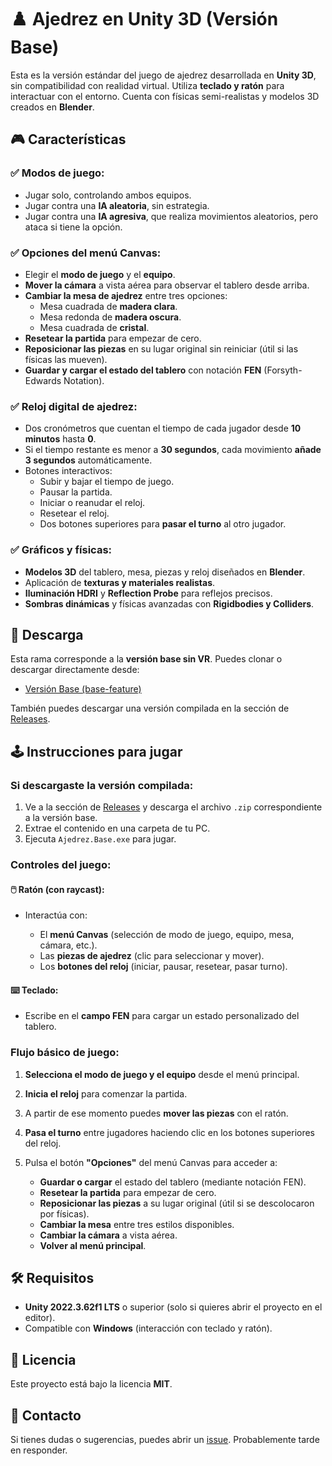 # ♟️ Ajedrez en Unity 3D (Versión Base)

Esta es la versión estándar del juego de ajedrez desarrollada en **Unity 3D**, sin compatibilidad con realidad virtual. Utiliza **teclado y ratón** para interactuar con el entorno. Cuenta con físicas semi-realistas y modelos 3D creados en **Blender**.

## 🎮 Características

### ✅ Modos de juego:
- Jugar solo, controlando ambos equipos.
- Jugar contra una **IA aleatoria**, sin estrategia.
- Jugar contra una **IA agresiva**, que realiza movimientos aleatorios, pero ataca si tiene la opción.

### ✅ Opciones del menú Canvas:
- Elegir el **modo de juego** y el **equipo**.
- **Mover la cámara** a vista aérea para observar el tablero desde arriba.
- **Cambiar la mesa de ajedrez** entre tres opciones:
  - Mesa cuadrada de **madera clara**.
  - Mesa redonda de **madera oscura**.
  - Mesa cuadrada de **cristal**.
- **Resetear la partida** para empezar de cero.
- **Reposicionar las piezas** en su lugar original sin reiniciar (útil si las físicas las mueven).
- **Guardar y cargar el estado del tablero** con notación **FEN** (Forsyth-Edwards Notation).

### ✅ Reloj digital de ajedrez:
- Dos cronómetros que cuentan el tiempo de cada jugador desde **10 minutos** hasta **0**.
- Si el tiempo restante es menor a **30 segundos**, cada movimiento **añade 3 segundos** automáticamente.
- Botones interactivos:
  - Subir y bajar el tiempo de juego.
  - Pausar la partida.
  - Iniciar o reanudar el reloj.
  - Resetear el reloj.
  - Dos botones superiores para **pasar el turno** al otro jugador.

### ✅ Gráficos y físicas:
- **Modelos 3D** del tablero, mesa, piezas y reloj diseñados en **Blender**.
- Aplicación de **texturas y materiales realistas**.
- **Iluminación HDRI** y **Reflection Probe** para reflejos precisos.
- **Sombras dinámicas** y físicas avanzadas con **Rigidbodies y Colliders**.

## 📂 Descarga

Esta rama corresponde a la **versión base sin VR**. Puedes clonar o descargar directamente desde:

- [Versión Base (base-feature)](https://github.com/Unicromus/TFG.Chess/tree/base-feature)

También puedes descargar una versión compilada en la sección de [Releases](https://github.com/Unicromus/TFG.Chess/releases).

## 🕹️ Instrucciones para jugar

### Si descargaste la versión compilada:

1. Ve a la sección de [Releases](https://github.com/Unicromus/TFG.Chess/releases) y descarga el archivo `.zip` correspondiente a la versión base.
2. Extrae el contenido en una carpeta de tu PC.
3. Ejecuta `Ajedrez.Base.exe` para jugar.

### Controles del juego:

#### 🖱️ Ratón (con raycast):

* Interactúa con:

  * El **menú Canvas** (selección de modo de juego, equipo, mesa, cámara, etc.).
  * Las **piezas de ajedrez** (clic para seleccionar y mover).
  * Los **botones del reloj** (iniciar, pausar, resetear, pasar turno).

#### ⌨️ Teclado:

* Escribe en el **campo FEN** para cargar un estado personalizado del tablero.

### Flujo básico de juego:

1. **Selecciona el modo de juego y el equipo** desde el menú principal.
2. **Inicia el reloj** para comenzar la partida.
3. A partir de ese momento puedes **mover las piezas** con el ratón.
4. **Pasa el turno** entre jugadores haciendo clic en los botones superiores del reloj.
5. Pulsa el botón **"Opciones"** del menú Canvas para acceder a:

   * **Guardar o cargar** el estado del tablero (mediante notación FEN).
   * **Resetear la partida** para empezar de cero.
   * **Reposicionar las piezas** a su lugar original (útil si se descolocaron por físicas).
   * **Cambiar la mesa** entre tres estilos disponibles.
   * **Cambiar la cámara** a vista aérea.
   * **Volver al menú principal**.

## 🛠️ Requisitos

- **Unity 2022.3.62f1 LTS** o superior (solo si quieres abrir el proyecto en el editor).
- Compatible con **Windows** (interacción con teclado y ratón).

## 📜 Licencia

Este proyecto está bajo la licencia **MIT**.

## 📧 Contacto

Si tienes dudas o sugerencias, puedes abrir un [issue](https://github.com/Unicromus/P.MR.Chess/issues). Probablemente tarde en responder.
